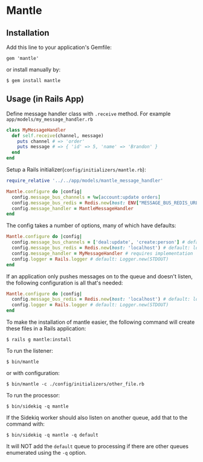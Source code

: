 # Mantle

## Installation

Add this line to your application's Gemfile:

    gem 'mantle'

or install manually by:

    $ gem install mantle


## Usage (in Rails App)

Define message handler class with `.receive` method. For example `app/models/my_message_handler.rb`

```Ruby
class MyMessageHandler
  def self.receive(channel, message)
    puts channel # => 'order'
    puts message # => { 'id' => 5, 'name' => 'Brandon' }
  end
end
```

Setup a Rails initializer(`config/initializers/mantle.rb`):


```Ruby
require_relative '../../app/models/mantle_message_handler'

Mantle.configure do |config|
  config.message_bus_channels = %w[account:update orders]
  config.message_bus_redis = Redis.new(host: ENV["MESSAGE_BUS_REDIS_URL"] || 'localhost')
  config.message_handler = MantleMessageHandler
end
```

The config takes a number of options, many of which have defaults:

```Ruby
Mantle.configure do |config|
  config.message_bus_channels = ['deal:update', 'create:person'] # default: []
  config.message_bus_redis = Redis.new(host: 'localhost') # default: localhost
  config.message_handler = MyMessageHandler # requires implementation
  config.logger = Rails.logger # default: Logger.new(STDOUT)
end
```

If an application only pushes messages on to the queue and doesn't listen, the
following configuration is all that's needed:


```Ruby
Mantle.configure do |config|
  config.message_bus_redis = Redis.new(host: 'localhost') # default: localhost
  config.logger = Rails.logger # default: Logger.new(STDOUT)
end
```

To make the installation of mantle easier, the following command will create
these files in a Rails application:

```
$ rails g mantle:install
```


To run the listener:

```
$ bin/mantle
```

or with configuration:

```
$ bin/mantle -c ./config/initializers/other_file.rb
```

To run the processor:

```
$ bin/sidekiq -q mantle
```

If the Sidekiq worker should also listen on another queue, add that to the
command with:

```
$ bin/sidekiq -q mantle -q default
```

It will NOT add the `default` queue to processing if there are other queues
enumerated using the `-q` option.
